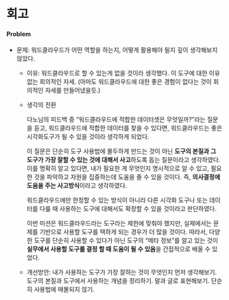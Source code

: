 # 회고

#### Problem
- 문제: 워드클라우드가 어떤 역할을 하는지, 어떻게 활용해야 될지 깊이 생각해보지 않았다.
    - 이유: 워드클라우드로 할 수 있는게 없을 것이라 생각했다. 이 도구에 대한 이유없는 회의적인 자세. (아마도 워드클라우드에 대한 좋은 경험이 없다는 것이 회의적인 자세를 만들어냈을듯.)

    - 생각의 전환

        다노님의 피드백 중 “워드클라우드에 적합한 데이터셋은 무엇일까?”라는 질문을 듣고, 워드클라우드에 적합한 데이터를 찾을 수 있다면, 워드클라우드는 좋은 시각화도구가 될 수 있을 것이라 생각하게 되었다.

        이 질문은 단순히 도구 사용법에 몰두하게 만드는 것이 아닌 **도구의 본질과 그 도구가 가장 잘할 수 있는 것에 대해서 사고**하도록 돕는 질문이라고 생각하였다. 이를 명확히 알고 있다면, 내가 필요한 게 무엇인지 명시적으로 알 수 있고, 필요한 것을 파악하고 자원을 집중하는데 도움을 줄 수 있을 것이다. 즉, **의사결정에 도움을 주는 사고방식**이라고 생각하였다.

        워드클라우드에만 한정할 수 있는 방식이 아니라 다른 시각화 도구나 또는 데이터를 다룰 때 사용하는 도구에 대해서도 확장할 수 있을 것이라고 판단하였다.
        
        이번 미션은 워드클라우드라는 도구라는 제한에 맞춰야 했지만, 실제에서는 문제를 기반으로 사용할 도구를 택하게 되는 경우가 더 많을 것이다. 따라서, 다양한 도구를 단순히 사용할 수 있다가 아닌 도구의 “메타 정보”를 알고 있는 것이 **실무에서 사용할 도구를 결정 할 때 도움이 될 수 있음**을 간접적으로 배울 수 있었다.

    - 개선방안: 내가 사용하는 도구가 가장 잘하는 것이 무엇인지 먼저 생각해보기. 도구의 본질과 도구에서 사용하는 개념을 정리하기. 말과 글로 표현해보기. 단순히 사용법에 매몰되지 않기. 
